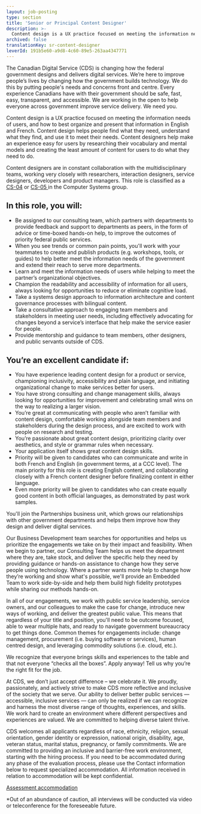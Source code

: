 ```yaml
---
layout: job-posting
type: section
title: 'Senior or Principal Content Designer'
description: >-
  Content design is a UX practice focused on meeting the information needs of users, and how to best organize and present that information in English and French. Content design helps people find what they need, understand what they find, and use it to meet their needs.
archived: false
translationKey: sr-content-designer
leverId: 191b5e60-a9d8-4c60-89e5-263aa4347771
---
```


The Canadian Digital Service (CDS) is changing how the federal government designs and delivers digital services. We’re here to improve people’s lives by changing how the government builds technology. We do this by putting people's needs and concerns front and centre. Every experience Canadians have with their government should be safe, fast, easy, transparent, and accessible. We are working in the open to help everyone across government improve service delivery. We need you.

Content design is a UX practice focused on meeting the information needs of users, and how to best organize and present that information in English and French. Content design helps people find what they need, understand what they find, and use it to meet their needs. Content designers help make an experience easy for users by researching their vocabulary and mental models and creating the least amount of content for users to do what they need to do. 

Content designers are in constant collaboration with the multidisciplinary teams, working very closely with researchers, interaction designers, service designers, developers and product managers. This role is classified as a [CS-04](https://www.tbs-sct.gc.ca/agreements-conventions/view-visualiser-eng.aspx?id=1#toc12259212260) or [CS-05 ](https://www.tbs-sct.gc.ca/agreements-conventions/view-visualiser-eng.aspx?id=1#toc12259212260)in the Computer Systems group.

## In this role, you will:
- Be assigned to our consulting team, which partners with departments to provide feedback and support to departments as peers, in the form of advice or time-boxed hands-on help, to improve the outcomes of priority federal public services. 
- When you see trends or common pain points, you'll work with your teammates to create and publish products (e.g. workshops, tools, or guides) to help better meet the information needs of the government and extend their reach to serve more departments.
- Learn and meet the information needs of users while helping to meet the partner’s organizational objectives.
- Champion the readability and accessibility of information for all users, always looking for opportunities to reduce or eliminate cognitive load.
- Take a systems design approach to information architecture and content governance processes with bilingual content.
- Take a consultative approach to engaging team members and stakeholders in meeting user needs, including effectively advocating for changes beyond a service’s interface that help make the service easier for people.
- Provide mentorship and guidance to team members, other designers, and public servants outside of CDS.

## You’re an excellent candidate if:
- You have experience leading content design for a product or service, championing  inclusivity, accessibility and plain language, and initiating organizational change to make services better for users.
- You have strong consulting and change management skills, always looking for opportunities for improvement and celebrating small wins on the way to realizing a larger vision. 
- You’re great at communicating with people who aren’t familiar with content design, comfortable working alongside team members and stakeholders during the design process, and are excited to work with people on research and testing.
- You’re passionate about great content design, prioritizing clarity over aesthetics, and style or grammar rules when necessary.
- Your application itself shows great content design skills. 
- Priority will be given to candidates who can communicate and write in both French and English (in government terms, at a CCC level). The main priority for this role is creating English content, and collaborating closely with a French content designer before finalizing content in either language.
- Even more priority will be given to candidates who can create equally good content in both official languages, as demonstrated by past work samples. 

You'll join the Partnerships business unit, which grows our relationships with other government departments and helps them improve how they design and deliver digital services.  

Our Business Development team searches for opportunities and helps us prioritize the engagements we take on by their impact and feasibility. When we begin to partner, our Consulting Team helps us meet the department where they are, take stock, and deliver the specific help they need by providing guidance or hands-on assistance to change how they serve people using technology. Where a partner wants more help to change how they’re working and show what's possible, we'll provide an Embedded Team to work side-by-side and help them build high fidelity prototypes while sharing our methods hands-on. 

In all of our engagements, we work with public service leadership, service owners, and our colleagues to make the case for change, introduce new ways of working, and deliver the greatest public value. This means that regardless of your title and position, you'll need to be outcome focused, able to wear multiple hats, and ready to navigate government bureaucracy to get things done. Common themes for engagements include: change management, procurement (i.e. buying software or services), human centred design, and leveraging commodity solutions (i.e. cloud, etc.).

We recognize that everyone brings skills and experiences to the table and that not everyone “checks all the boxes”. Apply anyway! Tell us why you’re the right fit for the job.

At CDS, we don’t just accept difference – we celebrate it. We proudly, passionately, and actively strive to make CDS more reflective and inclusive of the society that we serve. Our ability to deliver better public services — accessible, inclusive services — can only be realized if we can recognize and harness the most diverse range of thoughts, experiences, and skills. We work hard to create an environment where different perspectives and experiences are valued. We are committed to helping diverse talent thrive.

CDS welcomes all applicants regardless of race, ethnicity, religion, sexual orientation, gender identity or expression, national origin, disability, age, veteran status, marital status, pregnancy, or family commitments. We are committed to providing an inclusive and barrier-free work environment, starting with the hiring process. If you need to be accommodated during any phase of the evaluation process, please use the Contact information below to request specialized accommodation. All information received in relation to accommodation will be kept confidential.

[Assessment accommodation](https://www.canada.ca/en/public-service-commission/services/assessment-accommodation-page.html)

*Out of an abundance of caution, all interviews will be conducted via video or teleconference for the foreseeable future.

